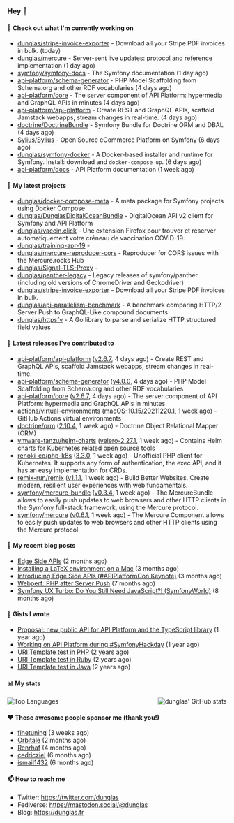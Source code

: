 ### Hey 👋

#### 👷 Check out what I'm currently working on

- [dunglas/stripe-invoice-exporter](https://github.com/dunglas/stripe-invoice-exporter) - Download all your Stripe PDF invoices in bulk. (today)
- [dunglas/mercure](https://github.com/dunglas/mercure) - Server-sent live updates: protocol and reference implementation (1 day ago)
- [symfony/symfony-docs](https://github.com/symfony/symfony-docs) - The Symfony documentation (1 day ago)
- [api-platform/schema-generator](https://github.com/api-platform/schema-generator) - PHP Model Scaffolding from Schema.org and other RDF vocabularies (4 days ago)
- [api-platform/core](https://github.com/api-platform/core) - The server component of API Platform: hypermedia and GraphQL APIs in minutes (4 days ago)
- [api-platform/api-platform](https://github.com/api-platform/api-platform) - Create REST and GraphQL APIs, scaffold Jamstack webapps, stream changes in real-time. (4 days ago)
- [doctrine/DoctrineBundle](https://github.com/doctrine/DoctrineBundle) - Symfony Bundle for Doctrine ORM and DBAL (4 days ago)
- [Sylius/Sylius](https://github.com/Sylius/Sylius) - Open Source eCommerce Platform on Symfony (6 days ago)
- [dunglas/symfony-docker](https://github.com/dunglas/symfony-docker) - A Docker-based installer and runtime for Symfony. Install: download and `docker-compose up`. (6 days ago)
- [api-platform/docs](https://github.com/api-platform/docs) - API Platform documentation (1 week ago)

#### 🌱 My latest projects

- [dunglas/docker-compose-meta](https://github.com/dunglas/docker-compose-meta) - A meta package for Symfony projects using Docker Compose
- [dunglas/DunglasDigitalOceanBundle](https://github.com/dunglas/DunglasDigitalOceanBundle) - DigitalOcean API v2 client for Symfony and API Platform
- [dunglas/vaccin.click](https://github.com/dunglas/vaccin.click) - Une extension Firefox pour trouver et réserver automatiquement votre créneau de vaccination COVID-19.
- [dunglas/training-apr-19](https://github.com/dunglas/training-apr-19) - 
- [dunglas/mercure-reproducer-cors](https://github.com/dunglas/mercure-reproducer-cors) - Reproducer for CORS issues with the Mercure.rocks Hub
- [dunglas/Signal-TLS-Proxy](https://github.com/dunglas/Signal-TLS-Proxy) - 
- [dunglas/panther-legacy](https://github.com/dunglas/panther-legacy) - Legacy releases of symfony/panther (including old versions of ChromeDriver and Geckodriver)
- [dunglas/stripe-invoice-exporter](https://github.com/dunglas/stripe-invoice-exporter) - Download all your Stripe PDF invoices in bulk.
- [dunglas/api-parallelism-benchmark](https://github.com/dunglas/api-parallelism-benchmark) - A benchmark comparing HTTP/2 Server Push to GraphQL-Like compound documents
- [dunglas/httpsfv](https://github.com/dunglas/httpsfv) - A Go library to parse and serialize HTTP structured field values

#### 🔭 Latest releases I've contributed to

- [api-platform/api-platform](https://github.com/api-platform/api-platform) ([v2.6.7](https://github.com/api-platform/api-platform/releases/tag/v2.6.7), 4 days ago) - Create REST and GraphQL APIs, scaffold Jamstack webapps, stream changes in real-time.
- [api-platform/schema-generator](https://github.com/api-platform/schema-generator) ([v4.0.0](https://github.com/api-platform/schema-generator/releases/tag/v4.0.0), 4 days ago) - PHP Model Scaffolding from Schema.org and other RDF vocabularies
- [api-platform/core](https://github.com/api-platform/core) ([v2.6.7](https://github.com/api-platform/core/releases/tag/v2.6.7), 4 days ago) - The server component of API Platform: hypermedia and GraphQL APIs in minutes
- [actions/virtual-environments](https://github.com/actions/virtual-environments) ([macOS-10.15/20211220.1](https://github.com/actions/virtual-environments/releases/tag/macOS-10.15%2F20211220.1), 1 week ago) - GitHub Actions virtual environments
- [doctrine/orm](https://github.com/doctrine/orm) ([2.10.4](https://github.com/doctrine/orm/releases/tag/2.10.4), 1 week ago) - Doctrine Object Relational Mapper (ORM)
- [vmware-tanzu/helm-charts](https://github.com/vmware-tanzu/helm-charts) ([velero-2.27.1](https://github.com/vmware-tanzu/helm-charts/releases/tag/velero-2.27.1), 1 week ago) - Contains Helm charts for Kubernetes related open source tools
- [renoki-co/php-k8s](https://github.com/renoki-co/php-k8s) ([3.3.0](https://github.com/renoki-co/php-k8s/releases/tag/3.3.0), 1 week ago) - Unofficial PHP client for Kubernetes. It supports any form of authentication, the exec API, and it has an easy implementation for CRDs.
- [remix-run/remix](https://github.com/remix-run/remix) ([v1.1.1](https://github.com/remix-run/remix/releases/tag/v1.1.1), 1 week ago) - Build Better Websites. Create modern, resilient user experiences with web fundamentals.
- [symfony/mercure-bundle](https://github.com/symfony/mercure-bundle) ([v0.3.4](https://github.com/symfony/mercure-bundle/releases/tag/v0.3.4), 1 week ago) - The MercureBundle allows to easily push updates to web browsers and other HTTP clients in the Symfony full-stack framework, using the Mercure protocol.
- [symfony/mercure](https://github.com/symfony/mercure) ([v0.6.1](https://github.com/symfony/mercure/releases/tag/v0.6.1), 1 week ago) - The Mercure Component allows to easily push updates to web browsers and other HTTP clients using the Mercure protocol.

#### 📜 My recent blog posts

- [Edge Side APIs](https://dunglas.fr/2021/10/edge-side-apis/) (2 months ago)
- [Installing a LaTeX environment on a Mac](https://dunglas.fr/2021/09/installing-a-latex-environment-on-a-mac/) (3 months ago)
- [Introducing Edge Side APIs (#APIPlatformCon Keynote)](https://dunglas.fr/2021/09/introducing-edge-side-apis-apiplatformcon-keynote/) (3 months ago)
- [Webperf: PHP after Server Push](https://dunglas.fr/2021/05/webperf-php-after-server-push/) (7 months ago)
- [Symfony UX Turbo: Do You Still Need JavaScript?! (SymfonyWorld)](https://dunglas.fr/2021/04/symfony-ux-turbo-do-you-still-need-javascript/) (8 months ago)

#### 📓 Gists I wrote

- [Proposal: new public API for API Platform and the TypeScript library](https://gist.github.com/4da2026f34bf7f18e1db955ef8a9b417) (1 year ago)
- [Working on API Platform during #SymfonyHackday](https://gist.github.com/3949272d40e6390cdd2850a4f312a02a) (1 year ago)
- [URI Template test in PHP](https://gist.github.com/5b10b586427cf66e78a968f82f80691a) (2 years ago)
- [URI Template test in Ruby](https://gist.github.com/ec793690f66167cb849c02284ecf748d) (2 years ago)
- [URI Template test in Java](https://gist.github.com/788b70312231d24e46d7632c634784f5) (2 years ago)

#### 📊 My stats

<img align="right" alt="dunglas' GitHub stats" src="https://github-readme-stats.vercel.app/api?username=dunglas&count_private=1&show_icons=true">

![Top Languages](https://github-readme-stats.vercel.app/api/top-langs/?username=dunglas)

#### ❤️ These awesome people sponsor me (thank you!)

- [finetuning](https://github.com/finetuning) (3 weeks ago)
- [Orbitale](https://github.com/Orbitale) (2 months ago)
- [Renrhaf](https://github.com/Renrhaf) (4 months ago)
- [cedricziel](https://github.com/cedricziel) (6 months ago)
- [ismail1432](https://github.com/ismail1432) (6 months ago)

#### 📫 How to reach me

- Twitter: https://twitter.com/dunglas
- Fediverse: https://mastodon.social/@dunglas
- Blog: https://dunglas.fr
